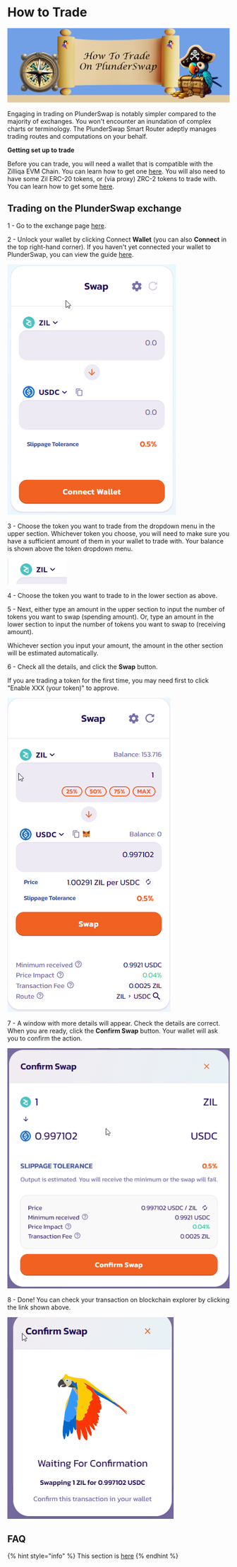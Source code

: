 # How to Trade

![](../../.gitbook/assets/PS_HT_Trade_on_PS.png)

Engaging in trading on PlunderSwap is notably simpler compared to the majority of exchanges. You won't encounter an inundation of complex charts or terminology. The PlunderSwap Smart Router adeptly manages trading routes and computations on your behalf.

**Getting set up to trade**

Before you can trade, you will need a wallet that is compatible with the Zilliqa EVM Chain. You can learn how to get one [here](https://docs.plunderswap.com/get-started/wallet-guide). You will also need to have some Zil ERC-20 tokens, or (via proxy) ZRC-2 tokens to trade with. You can learn how to get some [here](https://docs.plunderswap.com/get-started/token-guide).

## Trading on the PlunderSwap exchange

1 - Go to the exchange page [here](https://plunderswap.com/swap).



2 - Unlock your wallet by clicking Connect **Wallet** (you can also **Connect** in the top right-hand corner). If you haven't yet connected your wallet to PlunderSwap, you can view the guide [here](https://docs.plunderswap.com/get-started/connection-guide).

![](<../../.gitbook/assets/image6.png>)



3 - Choose the token you want to trade from the dropdown menu in the upper section. Whichever token you choose, you will need to make sure you have a sufficient amount of them in your wallet to trade with. Your balance is shown above the token dropdown menu.

![](<../../.gitbook/assets/image7.png>)



4 - Choose the token you want to trade to in the lower section as above.



5 - Next, either type an amount in the upper section to input the number of tokens you want to swap (spending amount). Or, type an amount in the lower section to input the number of tokens you want to swap to (receiving amount).&#x20;

Whichever section you input your amount, the amount in the other section will be estimated automatically.



6 - Check all the details, and click the **Swap** button.

If you are trading a token for the first time, you may need first to click "Enable XXX (your token)" to approve.

![](<../../.gitbook/assets/image8.png>)



7 - A window with more details will appear. Check the details are correct. When you are ready, click the **Confirm Swap** button. Your wallet will ask you to confirm the action.

![](<../../.gitbook/assets/image9.png>)



8 - Done! You can check your transaction on blockchain explorer by clicking the link shown above.

![](<../../.gitbook/assets/image10.png>)

## FAQ

{% hint style="info" %}
This section is [here](https://docs.plunderswap.com/help/faq)
{% endhint %}
